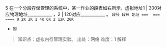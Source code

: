 5
在一个分段存储管理的系统中，某一作业的段表如右所示，虚拟地址1 | 300对应物理地址____________ ，2 | 120对应____________
。
    ```
	    段号 段长 始址
	    ===  ===  ====
	    0 2K 2K
	    1 4K 6K
	    2 12K 20K
	    ```
    
- [x]  

> 知识点：虚拟内存管理实验。
> 出处：网络
> 难度：1
> 解释
